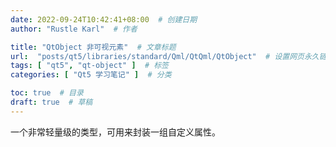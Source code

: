 ```yaml
---
date: 2022-09-24T10:42:41+08:00  # 创建日期
author: "Rustle Karl"  # 作者

title: "QtObject 非可视元素"  # 文章标题
url:  "posts/qt5/libraries/standard/Qml/QtQml/QtObject"  # 设置网页永久链接
tags: [ "qt5", "qt-object" ]  # 标签
categories: [ "Qt5 学习笔记" ]  # 分类

toc: true  # 目录
draft: true  # 草稿
---
```


一个非常轻量级的类型，可用来封装一组自定义属性。
